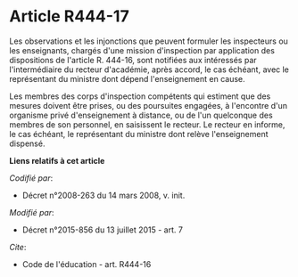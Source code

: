 # Article R444-17

Les observations et les injonctions que peuvent formuler les inspecteurs ou les enseignants, chargés d'une mission
d'inspection par application des dispositions de l'article R. 444-16, sont notifiées aux intéressés par l'intermédiaire du
recteur d'académie, après accord, le cas échéant, avec le représentant du ministre dont dépend l'enseignement en cause. 

Les membres des corps d'inspection compétents qui estiment que des mesures doivent être prises, ou des poursuites engagées, à
l'encontre d'un organisme privé d'enseignement à distance, ou de l'un quelconque des membres de son personnel, en saisissent
le recteur. Le recteur en informe, le cas échéant, le représentant du ministre dont relève l'enseignement dispensé.

**Liens relatifs à cet article**

_Codifié par_:

  - Décret n°2008-263 du 14 mars 2008, v. init.

_Modifié par_:

  - Décret n°2015-856 du 13 juillet 2015 - art. 7

_Cite_:

  - Code de l'éducation - art. R444-16
